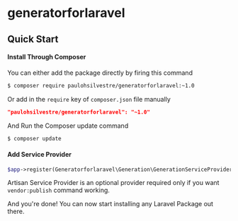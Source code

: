 # generatorforlaravel

## Quick Start

#### Install Through Composer

You can either add the package directly by firing this command

``` bash
$ composer require paulohsilvestre/generatorforlaravel:~1.0
```
    
Or add in the `require` key of `composer.json` file manually

``` json
"paulohsilvestre/generatorforlaravel": "~1.0"
```

And Run the Composer update command

``` bash
$ composer update
```

#### Add Service Provider

``` php
$app->register(Generatorforlaravel\Generation\GenerationServiceProvider::class);
```
Artisan Service Provider is an optional provider required only if you want `vendor:publish` command working.

And you're done! You can now start installing any Laravel Package out there.


